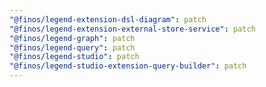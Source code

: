 ```yaml
---
"@finos/legend-extension-dsl-diagram": patch
"@finos/legend-extension-external-store-service": patch
"@finos/legend-graph": patch
"@finos/legend-query": patch
"@finos/legend-studio": patch
"@finos/legend-studio-extension-query-builder": patch
---
```

